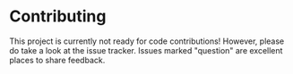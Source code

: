 # Contributing

This project is currently not ready for code contributions! However, please do
take a look at the issue tracker. Issues marked "question" are excellent places
to share feedback.
